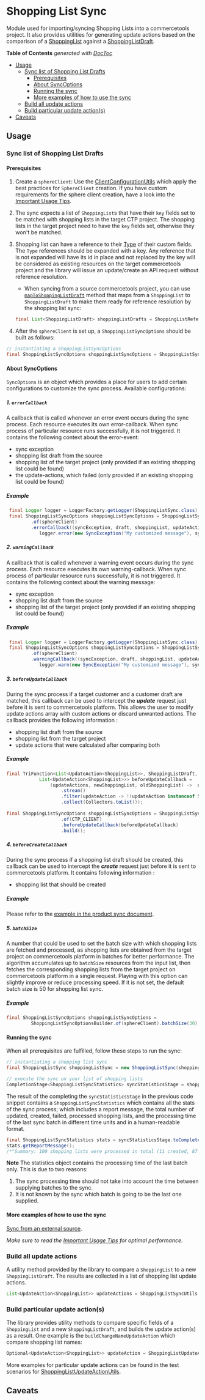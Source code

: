 # Shopping List Sync

Module used for importing/syncing Shopping Lists into a commercetools project. 
It also provides utilities for generating update actions based on the comparison of a [ShoppingList](https://docs.commercetools.com/api/projects/shoppingLists#shoppinglist) 
against a [ShoppingListDraft](https://docs.commercetools.com/api/projects/shoppingLists#shoppinglistdraft).


<!-- START doctoc generated TOC please keep comment here to allow auto update -->
<!-- DON'T EDIT THIS SECTION, INSTEAD RE-RUN doctoc TO UPDATE -->
**Table of Contents**  *generated with [DocToc](https://github.com/thlorenz/doctoc)*

- [Usage](#usage)
  - [Sync list of Shopping List Drafts](#sync-list-of-shopping-list-drafts)
    - [Prerequisites](#prerequisites)
    - [About SyncOptions](#about-syncoptions)
    - [Running the sync](#running-the-sync)
    - [More examples of how to use the sync](#more-examples-of-how-to-use-the-sync)
  - [Build all update actions](#build-all-update-actions)
  - [Build particular update action(s)](#build-particular-update-actions)
- [Caveats](#caveats)

<!-- END doctoc generated TOC please keep comment here to allow auto update -->


## Usage

### Sync list of Shopping List Drafts

#### Prerequisites
1. Create a `sphereClient`:
Use the [ClientConfigurationUtils](https://github.com/commercetools/commercetools-sync-java/blob/master/src/main/java/com/commercetools/sync/commons/utils/ClientConfigurationUtils.java) which apply the best practices for `SphereClient` creation.
If you have custom requirements for the sphere client creation, have a look into the [Important Usage Tips](IMPORTANT_USAGE_TIPS.md).

2. The sync expects a list of `ShoppingList`s that have their `key` fields set to be matched with shopping lists in the 
target CTP project. The shopping lists in the target project need to have the `key` fields set, otherwise they won't be 
matched.

3. Shopping list can have a reference to their [Type](https://docs.commercetools.com/api/projects/shoppingLists#set-custom-type) of their custom fields. 
The `Type` references should be expanded with a key.
Any reference that is not expanded will have its id in place and not replaced by the key will be considered as existing 
resources on the target commercetools project and the library will issue an update/create an API request without reference
resolution.

     - When syncing from a source commercetools project, you can use [`mapToShoppingListDraft`](https://commercetools.github.io/commercetools-sync-java/v/3.0.0/com/commercetools/sync/shoppinglists/utils/ShoppingListReferenceResolutionUtils.html#mapToShoppingListDrafts-java.util.List-)
    method that maps from a `ShoppingList` to `ShoppingListDraft` to make them ready for reference resolution by the shopping list sync:
    
    ````java
    final List<ShoppingListDraft> shoppingListDrafts = ShoppingListReferenceResolutionUtils.mapToShoppingListDrafts(shoppingLists);
    ````

4. After the `sphereClient` is set up, a `ShoppingListSyncOptions` should be built as follows:
````java
// instantiating a ShoppingListSyncOptions
final ShoppingListSyncOptions shoppingListSyncOptions = ShoppingListSyncOptionsBuilder.of(sphereClient).build();
````

#### About SyncOptions
`SyncOptions` is an object which provides a place for users to add certain configurations to customize the sync process.
Available configurations:

##### 1. `errorCallback`
A callback that is called whenever an error event occurs during the sync process. Each resource executes its own 
error-callback. When sync process of particular resource runs successfully, it is not triggered. It contains the 
following context about the error-event:

* sync exception
* shopping list draft from the source
* shopping list of the target project (only provided if an existing shopping list could be found)
* the update-actions, which failed (only provided if an existing shopping list could be found)

##### Example 
````java
 final Logger logger = LoggerFactory.getLogger(ShoppingListSync.class);
 final ShoppingListSyncOptions shoppingListSyncOptions = ShoppingListSyncOptionsBuilder
         .of(sphereClient)
         .errorCallback((syncException, draft, shoppingList, updateActions) -> 
            logger.error(new SyncException("My customized message"), syncException)).build();
````
    
##### 2. `warningCallback`
A callback that is called whenever a warning event occurs during the sync process. Each resource executes its own 
warning-callback. When sync process of particular resource runs successfully, it is not triggered. It contains the 
following context about the warning message:

* sync exception
* shopping list draft from the source 
* shopping list of the target project (only provided if an existing shopping list could be found)

##### Example 
````java
 final Logger logger = LoggerFactory.getLogger(ShoppingListSync.class);
 final ShoppingListSyncOptions shoppingListSyncOptions = ShoppingListSyncOptionsBuilder
         .of(sphereClient)
         .warningCallback((syncException, draft, shoppingList, updateActions) -> 
            logger.warn(new SyncException("My customized message"), syncException)).build();
````

##### 3. `beforeUpdateCallback`
During the sync process if a target customer and a customer draft are matched, this callback can be used to 
intercept the **_update_** request just before it is sent to commercetools platform. This allows the user to modify 
update actions array with custom actions or discard unwanted actions. The callback provides the following information :
 
 * shopping list draft from the source
 * shopping list from the target project
 * update actions that were calculated after comparing both

##### Example
````java
final TriFunction<List<UpdateAction<ShoppingList>>, ShoppingListDraft, ShoppingList,
            List<UpdateAction<ShoppingList>>> beforeUpdateCallback =
                (updateActions, newShoppingList, oldShoppingList) ->  updateActions
                    .stream()
                    .filter(updateAction -> !(updateAction instanceof SetSlug))
                    .collect(Collectors.toList());
                        
final ShoppingListSyncOptions shoppingListSyncOptions = ShoppingListSyncOptionsBuilder
                    .of(CTP_CLIENT)
                    .beforeUpdateCallback(beforeUpdateCallback)
                    .build();
````

##### 4. `beforeCreateCallback`
During the sync process if a shopping list draft should be created, this callback can be used to intercept 
the **_create_** request just before it is sent to commercetools platform.  It contains following information : 

 * shopping list that should be created
 ##### Example
 Please refer to the [example in the product sync document](https://github.com/commercetools/commercetools-sync-java/blob/master/docs/usage/PRODUCT_SYNC.md#example-set-publish-stage-if-category-references-of-given-product-draft-exists).

##### 5. `batchSize`
A number that could be used to set the batch size with which shopping lists are fetched and processed,
as shopping lists are obtained from the target project on commercetools platform in batches for better performance. The 
algorithm accumulates up to `batchSize` resources from the input list, then fetches the corresponding shopping lists
from the target project on commercetools platform in a single request. Playing with this option can slightly improve or 
reduce processing speed. If it is not set, the default batch size is 50 for shopping list sync.
##### Example
````java                         
final ShoppingListSyncOptions shoppingListSyncOptions = 
         ShoppingListSyncOptionsBuilder.of(sphereClient).batchSize(30).build();
````

#### Running the sync
When all prerequisites are fulfilled, follow these steps to run the sync:

````java
// instantiating a shopping list sync
final ShoppingListSync shoppingListSync = new ShoppingListSync(shoppingListSyncOptions);

// execute the sync on your list of shopping lists
CompletionStage<ShoppingListSyncStatistics> syncStatisticsStage = shoppingListSync.sync(shoppingListDrafts);
````
The result of the completing the `syncStatisticsStage` in the previous code snippet contains a `ShoppingListSyncStatistics`
which contains all the stats of the sync process; which includes a report message, the total number of updated, created,
failed, processed shopping lists, and the processing time of the last sync batch in different time units and in a
human-readable format.

````java
final ShoppingListSyncStatistics stats = syncStatisticsStage.toCompletebleFuture().join();
stats.getReportMessage();
/*"Summary: 100 shopping lists were processed in total (11 created, 87 updated, 2 failed to sync)."*/
````

__Note__ The statistics object contains the processing time of the last batch only. This is due to two reasons:

 1. The sync processing time should not take into account the time between supplying batches to the sync.
 2. It is not known by the sync which batch is going to be the last one supplied.
 
#### More examples of how to use the sync
 
  [Sync from an external source](https://github.com/commercetools/commercetools-sync-java/tree/master/src/integration-test/java/com/commercetools/sync/integration/externalsource/shoppingLists/ShoppingListSyncIT.java).
 
 *Make sure to read the [Important Usage Tips](IMPORTANT_USAGE_TIPS.md) for optimal performance.*
 
### Build all update actions
 A utility method provided by the library to compare a `ShoppingList` to a new `ShoppingListDraft`. The results are collected in a list of shopping list update actions.
 ```java
 List<UpdateAction<ShoppingList>> updateActions = ShoppingListSyncUtils.buildActions(shoppingList, shoppingListDraft, shoppingListSyncOptions);
 ```
 
### Build particular update action(s)
 The library provides utility methods to compare specific fields of a `ShoppingList` and a new `ShoppingListDraft`, and builds the update action(s) as a result.
 One example is the `buildChangeNameUpdateAction` which compare shopping list names:
 ````java
 Optional<UpdateAction<ShoppingList>> updateAction = ShoppingListUpdateActionUtils.buildChangeNameAction(oldShoppingList, shoppingListDraft);
 ````
 
 More examples for particular update actions can be found in the test scenarios for [ShoppingListUpdateActionUtils](https://github.com/commercetools/commercetools-sync-java/tree/master/src/test/java/com/commercetools/sync/shoppingLists/utils/ShoppingListUpdateActionUtilsTest.java).
 
 
## Caveats
